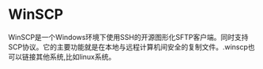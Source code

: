 # WinSCP

WinSCP是一个Windows环境下使用SSH的开源图形化SFTP客户端。同时支持SCP协议。它的主要功能就是在本地与远程计算机间安全的复制文件。.winscp也可以链接其他系统,比如linux系统。

